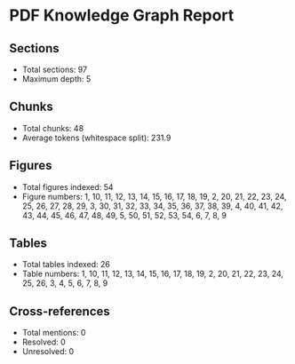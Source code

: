 # PDF Knowledge Graph Report

## Sections
- Total sections: 97
- Maximum depth: 5

## Chunks
- Total chunks: 48
- Average tokens (whitespace split): 231.9

## Figures
- Total figures indexed: 54
- Figure numbers: 1, 10, 11, 12, 13, 14, 15, 16, 17, 18, 19, 2, 20, 21, 22, 23, 24, 25, 26, 27, 28, 29, 3, 30, 31, 32, 33, 34, 35, 36, 37, 38, 39, 4, 40, 41, 42, 43, 44, 45, 46, 47, 48, 49, 5, 50, 51, 52, 53, 54, 6, 7, 8, 9

## Tables
- Total tables indexed: 26
- Table numbers: 1, 10, 11, 12, 13, 14, 15, 16, 17, 18, 19, 2, 20, 21, 22, 23, 24, 25, 26, 3, 4, 5, 6, 7, 8, 9

## Cross-references
- Total mentions: 0
- Resolved: 0
- Unresolved: 0
